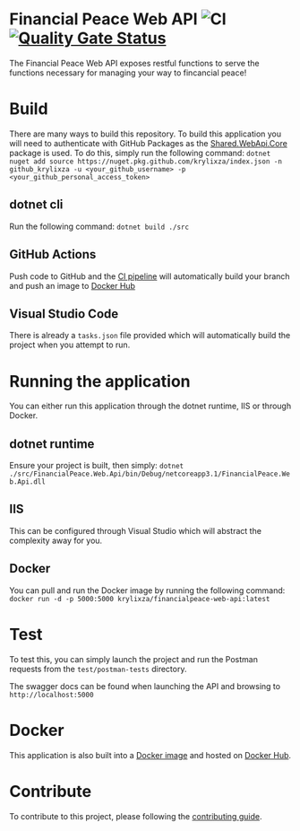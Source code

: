 # Financial Peace Web API ![CI](https://github.com/KrylixZA/FinancialPeace-Web-Api/workflows/CI/badge.svg) [![Quality Gate Status](https://sonarcloud.io/api/project_badges/measure?project=FinancialPeace-Web-Api&metric=alert_status)](https://sonarcloud.io/dashboard?id=FinancialPeace-Web-Api)
The Financial Peace Web API exposes restful functions to serve the functions necessary for managing your way to fincancial peace!

# Build
There are many ways to build this repository. To build this application you will need to authenticate with GitHub Packages as the [Shared.WebApi.Core](https://github.com/KrylixZA/Shared-WebApi-Core/packages/554859) package is used. To do this, simply run the following command: `dotnet nuget add source https://nuget.pkg.github.com/krylixza/index.json -n github_krylixza -u <your_github_username> -p <your_github_personal_access_token>`

## dotnet cli
Run the following command: `dotnet build ./src`

## GitHub Actions
Push code to GitHub and the [CI pipeline](https://github.com/KrylixZA/FinancialPeace-Web-Api/actions) will automatically build your branch and push an image to [Docker Hub](https://hub.docker.com/repository/docker/krylixza/financialpeace-web-api/general)

## Visual Studio Code
There is already a `tasks.json` file provided which will automatically build the project when you attempt to run.

# Running the application
You can either run this application through the dotnet runtime, IIS or through Docker.

## dotnet runtime
Ensure your project is built, then simply: `dotnet ./src/FinancialPeace.Web.Api/bin/Debug/netcoreapp3.1/FinancialPeace.Web.Api.dll`

## IIS
This can be configured through Visual Studio which will abstract the complexity away for you.

## Docker
You can pull and run the Docker image by running the following command: `docker run -d -p 5000:5000 krylixza/financialpeace-web-api:latest`

# Test
To test this, you can simply launch the project and run the Postman requests from the `test/postman-tests` directory. 

The swagger docs can be found when launching the API and browsing to `http://localhost:5000`

# Docker
This application is also built into a [Docker image](Dockerfile) and hosted on [Docker Hub](https://hub.docker.com/r/krylixza/financialpeace-web-api).

# Contribute
To contribute to this project, please following the [contributing guide](CONTRIBUTING.md).
